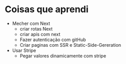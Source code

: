 



# Coisas que aprendi 
- Mecher com Next 
  - criar rotas Next
  - criar apis com next 
  - Fazer autenticação com gitHub
  - Criar paginas com SSR e  Static-Side-Gereration
- Usar Stripe 
  - Pegar valores dinamicamente com stripe